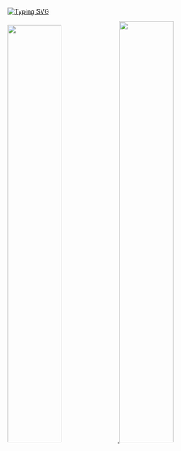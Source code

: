 <div align="left"/>
</br>

[![Typing SVG](https://readme-typing-svg.herokuapp.com?font=Oleo+Script&color=454545&duration=6000&size=36&center=left&vCenter=true&width=460&height=53&lines=%E3%80%80%E3%80%80Step+by+Step+:D+%E3%80%80%E3%80%80)](https://git.io/typing-svg)

<!-- profile -->
<a href="https://github.com/anuraghazra/github-readme-stats">
  <img src="https://github-readme-stats.vercel.app/api?username=sense-g&show_icons=true&theme=radical&hide_border=false&bg_color=FCFCFC&icon_color=918FE0&text_color=747474&title_color=000000&custom_title=GitHub+Stats" width=49% />
</a>

<a href="https://github.com/sense-g/github-stats">
 <img src="https://raw.githubusercontent.com/sense-g/github-stats/output/generated/languages.svg" width=49.2% />
</a>

